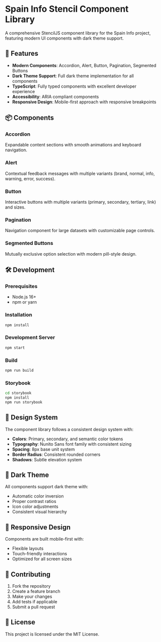 # Spain Info Stencil Component Library

A comprehensive StencilJS component library for the Spain Info project, featuring modern UI components with dark theme support.

## 🚀 Features

- **Modern Components**: Accordion, Alert, Button, Pagination, Segmented Buttons
- **Dark Theme Support**: Full dark theme implementation for all components
- **TypeScript**: Fully typed components with excellent developer experience
- **Accessibility**: ARIA compliant components
- **Responsive Design**: Mobile-first approach with responsive breakpoints

## 📦 Components

### Accordion
Expandable content sections with smooth animations and keyboard navigation.

### Alert
Contextual feedback messages with multiple variants (brand, normal, info, warning, error, success).

### Button
Interactive buttons with multiple variants (primary, secondary, tertiary, link) and sizes.

### Pagination
Navigation component for large datasets with customizable page controls.

### Segmented Buttons
Mutually exclusive option selection with modern pill-style design.

## 🛠️ Development

### Prerequisites
- Node.js 16+ 
- npm or yarn

### Installation
```bash
npm install
```

### Development Server
```bash
npm start
```

### Build
```bash
npm run build
```

### Storybook
```bash
cd storybook
npm install
npm run storybook
```

## 🎨 Design System

The component library follows a consistent design system with:
- **Colors**: Primary, secondary, and semantic color tokens
- **Typography**: Nunito Sans font family with consistent sizing
- **Spacing**: 8px base unit system
- **Border Radius**: Consistent rounded corners
- **Shadows**: Subtle elevation system

## 🌙 Dark Theme

All components support dark theme with:
- Automatic color inversion
- Proper contrast ratios
- Icon color adjustments
- Consistent visual hierarchy

## 📱 Responsive Design

Components are built mobile-first with:
- Flexible layouts
- Touch-friendly interactions
- Optimized for all screen sizes

## 🤝 Contributing

1. Fork the repository
2. Create a feature branch
3. Make your changes
4. Add tests if applicable
5. Submit a pull request

## 📄 License

This project is licensed under the MIT License.